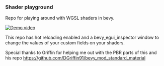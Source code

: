 ### Shader playground

Repo for playing around with WGSL shaders in bevy.

[![Demo video](https://img.youtube.com/vi/cqnvsoXkENA/maxresdefault.jpg)](https://youtu.be/cqnvsoXkENA)

This repo has hot reloading enabled and a bevy_egui_inspector window to change the values of your custom fields on your shaders.

Special thanks to Griffin for helping me out with the PBR parts of this and his repo
https://github.com/DGriffin91/bevy_mod_standard_material
